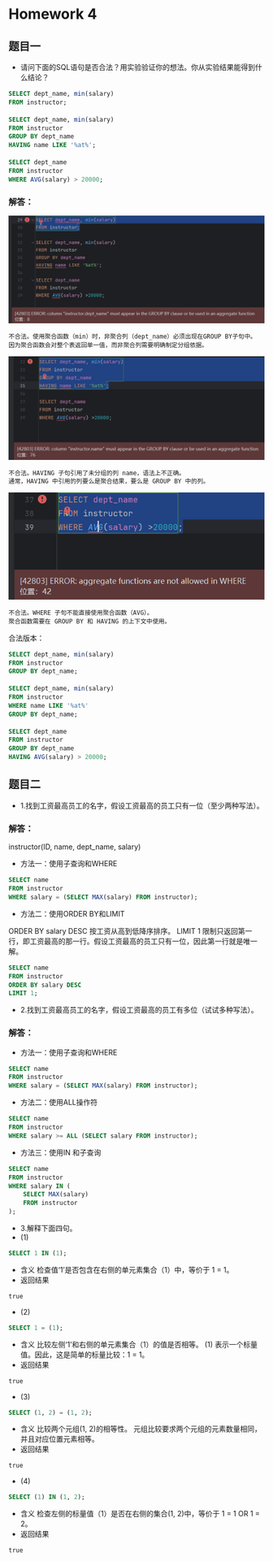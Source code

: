 # Homework 4
## 题目一
* 请问下面的SQL语句是否合法？用实验验证你的想法。你从实验结果能得到什么结论？
```sql
SELECT dept_name, min(salary)
FROM instructor;

SELECT dept_name, min(salary)
FROM instructor
GROUP BY dept_name
HAVING name LIKE '%at%';

SELECT dept_name
FROM instructor
WHERE AVG(salary) > 20000;
```
### 解答：
![error1](1images/4/error1.png)
```txt
不合法。使用聚合函数（min）时，非聚合列（dept_name）必须出现在GROUP BY子句中。
因为聚合函数会对整个表返回单一值，而非聚合列需要明确制定分组依据。
```
![error2](1images/4/error2.png)
```txt
不合法。HAVING 子句引用了未分组的列 name，语法上不正确。
通常，HAVING 中引用的列要么是聚合结果，要么是 GROUP BY 中的列。
```
![error3](1images/4/error3.png)
```txt
不合法。WHERE 子句不能直接使用聚合函数（AVG）。
聚合函数需要在 GROUP BY 和 HAVING 的上下文中使用。
```
合法版本：
```sql
SELECT dept_name, min(salary)
FROM instructor
GROUP BY dept_name;

SELECT dept_name, min(salary)
FROM instructor
WHERE name LIKE '%at%'
GROUP BY dept_name;

SELECT dept_name
FROM instructor
GROUP BY dept_name
HAVING AVG(salary) > 20000;
```
## 题目二
* 1.找到工资最高员工的名字，假设工资最高的员工只有一位（至少两种写法）。
### 解答：
instructor(ID, name, dept_name, salary)
* 方法一：使用子查询和WHERE
```sql
SELECT name
FROM instructor
WHERE salary = (SELECT MAX(salary) FROM instructor);
```
* 方法二：使用ORDER BY和LIMIT

ORDER BY salary DESC 按工资从高到低降序排序。
LIMIT 1 限制只返回第一行，即工资最高的那一行。假设工资最高的员工只有一位，因此第一行就是唯一解。
```sql
SELECT name
FROM instructor
ORDER BY salary DESC
LIMIT 1;
```
* 2.找到工资最高员工的名字，假设工资最高的员工有多位（试试多种写法）。
### 解答：
* 方法一：使用子查询和WHERE
```sql
SELECT name
FROM instructor
WHERE salary = (SELECT MAX(salary) FROM instructor);
```
* 方法二：使用ALL操作符
```sql
SELECT name
FROM instructor
WHERE salary >= ALL (SELECT salary FROM instructor);
```
* 方法三：使用IN 和子查询
```sql
SELECT name
FROM instructor
WHERE salary IN (
    SELECT MAX(salary)
    FROM instructor
);
```
* 3.解释下面四句。
* (1)
```sql
SELECT 1 IN (1);
```
* 含义
检查值‘1’是否包含在右侧的单元素集合（1）中，等价于 1 = 1。
* 返回结果
```txt
true
```
* (2)
```sql
SELECT 1 = (1);
```
* 含义
比较左侧‘1’和右侧的单元素集合（1）的值是否相等。
(1) 表示一个标量值。因此，这是简单的标量比较：1 = 1。
* 返回结果
```txt
true
```
* (3)
```sql
SELECT (1, 2) = (1, 2);
```
* 含义
比较两个元组(1, 2)的相等性。
元组比较要求两个元组的元素数量相同，并且对应位置元素相等。
* 返回结果
```txt
true
```
* (4)
```sql
SELECT (1) IN (1, 2);
```
* 含义
检查左侧的标量值（1）是否在右侧的集合(1, 2)中，等价于 1 = 1 OR 1 = 2。
* 返回结果
```txt
true
```
